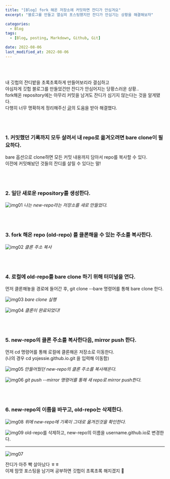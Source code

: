 ```yaml
---
title: "[Blog] fork 해온 저장소에 커밋하면 잔디가 안심겨요"
excerpt: "블로그를 만들고 열심히 포스팅했지만 잔디가 안심기는 상황을 해결해보자"

categories:
  - Blog
tags:
  - [Blog, posting, Markdown, Github, Git]

date: 2022-08-06
last_modified_at: 2022-08-06
---
```


<br>
<br>

내 깃헙의 잔디밭을 초록초록하게 만들어보리라 결심하고 <br>
야심차게 깃헙 블로그를 만들었건만 잔디가 안심어지는 당황스러운 상황.. <br>
fork해온 repository에는 아무리 커밋을 남겨도 잔디가 심기지 않는다는 것을 알게됐다.<br>
다행히 너무 명확하게 정리해주신 [글]의 도움을 받아 해결했다.

<br>
<br>

### 1. 커밋했던 기록까지 모두 살려서 내 repo로 옮겨오려면 bare clone이 필요하다.

bare 옵션으로 clone하면 모든 커밋 내용까지 담아서 repo를 복사할 수 있다.<br>
이전에 커밋해놨던 것들의 잔디를 살릴 수 있다는 말!

<br>
<br>

### 2. 일단 새로운 repository를 생성한다.

![img01](https://user-images.githubusercontent.com/81657811/183245580-a16e83a1-3015-4d0a-b1c6-d94a3d9dd8d5.png)
_나는 new-repo라는 저장소를 새로 만들었다._

<br>
<br>

### 3. fork 해온 repo (old-repo) 를 클론해올 수 있는 주소를 복사한다.

![img02](https://user-images.githubusercontent.com/81657811/183245708-53394c91-8499-4915-924e-6ed50b11fde8.png)
_클론 주소 복사_

<br>
<br>

### 4. 로컬에 old-repo를 bare clone 하기 위해 터미널을 연다.

먼저 클론해놓을 경로에 들어간 후, git clone --bare 명령어를 통해 bare clone 한다.

![img03](https://user-images.githubusercontent.com/81657811/183246109-9d748ff2-1ec5-40dd-a6ee-1fe2f55ae438.png)
_bare clone 실행_

![img04](https://user-images.githubusercontent.com/81657811/183246144-432b4f07-a424-4100-b84c-50439051bb97.png)
_클론이 완료되었다!_

<br>
<br>

### 5. new-repo의 클론 주소를 복사한다음, mirror push 한다.

먼저 cd 명령어를 통해 로컬에 클론해온 저장소로 이동한다.<br>
(나의 경우 cd yojessie.github.io.git 을 입력해 이동함)

![img05](https://user-images.githubusercontent.com/81657811/183246264-fd23dbf7-74fe-4aa2-ba14-5325794d3935.png)
_만들어뒀던 new-repo의 클론 주소를 복사해온다._

![img06](https://user-images.githubusercontent.com/81657811/183246267-32745b03-1e8f-4c52-a5e5-63d51a1572bd.png)
_git push --mirror 명령어를 통해 새 repo로 mirror push한다._

<br>
<br>

### 6. new-repo의 이름을 바꾸고, old-repo는 삭제한다.

![img08](https://user-images.githubusercontent.com/81657811/183246455-896b5508-5cbb-4190-b903-d25a3308add0.png)
_위에 new-repo에 기록이 그대로 옮겨진것을 확인한다._

![img09](https://user-images.githubusercontent.com/81657811/183246456-5698d294-fa45-4515-b8a9-0e6189608358.png)
old-repo를 삭제하고, new-repo의 이름을 username.github.io로 변경한다.

---

![img07](https://user-images.githubusercontent.com/81657811/183246453-b75ccc26-331b-465f-9635-507a8d81c5e3.png)

잔디가 아주 빡 살아났다 ㅎㅎ<br>
이제 맘껏 포스팅을 남기며 공부하면 깃헙이 초록초록 해지겠지 🥳

[글]: https://soranhan.tistory.com/11
